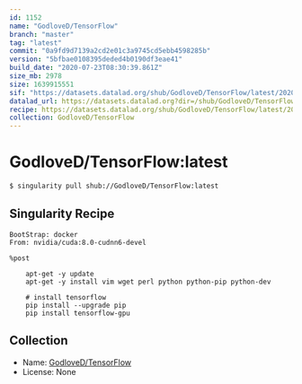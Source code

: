 ```yaml
---
id: 1152
name: "GodloveD/TensorFlow"
branch: "master"
tag: "latest"
commit: "0a9fd9d7139a2cd2e01c3a9745cd5ebb4598285b"
version: "5bfbae0108395deded4b0190df3eae41"
build_date: "2020-07-23T08:30:39.861Z"
size_mb: 2978
size: 1639915551
sif: "https://datasets.datalad.org/shub/GodloveD/TensorFlow/latest/2020-07-23-0a9fd9d7-5bfbae01/5bfbae0108395deded4b0190df3eae41.simg"
datalad_url: https://datasets.datalad.org?dir=/shub/GodloveD/TensorFlow/latest/2020-07-23-0a9fd9d7-5bfbae01/
recipe: https://datasets.datalad.org/shub/GodloveD/TensorFlow/latest/2020-07-23-0a9fd9d7-5bfbae01/Singularity
collection: GodloveD/TensorFlow
---
```


# GodloveD/TensorFlow:latest

```bash
$ singularity pull shub://GodloveD/TensorFlow:latest
```

## Singularity Recipe

```singularity
BootStrap: docker
From: nvidia/cuda:8.0-cudnn6-devel

%post

    apt-get -y update
    apt-get -y install vim wget perl python python-pip python-dev

    # install tensorflow
    pip install --upgrade pip
    pip install tensorflow-gpu
```

## Collection

 - Name: [GodloveD/TensorFlow](https://github.com/GodloveD/TensorFlow)
 - License: None

